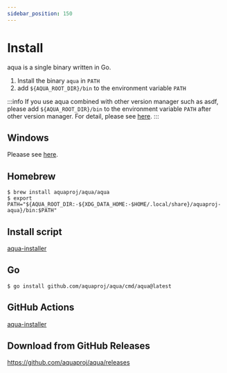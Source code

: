 ```yaml
---
sidebar_position: 150
---
```


# Install

aqua is a single binary written in Go.

1. Install the binary `aqua` in `PATH`
1. add `${AQUA_ROOT_DIR}/bin` to the environment variable `PATH`

:::info
If you use aqua combined with other version manager such as asdf,
please add `${AQUA_ROOT_DIR}/bin` to the environment variable `PATH` after other version manager.
For detail, please see [here](/docs/guides/use-aqua-with-other-tools).
:::

## Windows

Pleaase see [here](/docs/reference/windows-support#how-to-install).

## Homebrew

```console
$ brew install aquaproj/aqua/aqua
$ export PATH="${AQUA_ROOT_DIR:-${XDG_DATA_HOME:-$HOME/.local/share}/aquaproj-aqua}/bin:$PATH"
```

## Install script

[aqua-installer](https://github.com/aquaproj/aqua-installer)

## Go

```console
$ go install github.com/aquaproj/aqua/cmd/aqua@latest
```

## GitHub Actions

[aqua-installer](https://github.com/aquaproj/aqua-installer)

## Download from GitHub Releases

https://github.com/aquaproj/aqua/releases

